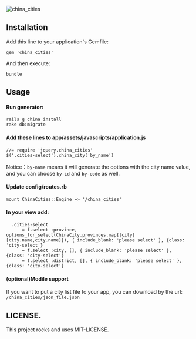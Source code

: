 
![china_cities](https://github.com/sharp/china_cities/blob/master/city.png)

## Installation

Add this line to your application's Gemfile:

    gem 'china_cities'


And then execute:

    bundle

## Usage

#### Run generator:

    rails g china install
    rake db:migrate


#### Add these lines to app/assets/javascripts/application.js

    //= require 'jquery.china_cities'
    $('.cities-select').china_city('by_name')
    
Notice：`by-name` means it will generate the options with the city name value, and you can choose `by-id` and `by-code` as well.


#### Update config/routes.rb

    mount ChinaCities::Engine => '/china_cities'


#### In your view add:

```
  .cities-select
      = f.select :province, options_for_select(ChinaCity.provinces.map{|city|[city.name,city.name]}), { include_blank: 'please select' }, {class: 'city-select'}
      = f.select :city, [], { include_blank: 'please select' }, {class: 'city-select'}
      = f.select :district, [], { include_blank: 'please select' }, {class: 'city-select'}

```

#### (optional)Modile support

If you want to put a city list file to your app, you can download by the url: `/china_cities/json_file.json`


LICENSE.
-------------------------

This project rocks and uses MIT-LICENSE.
